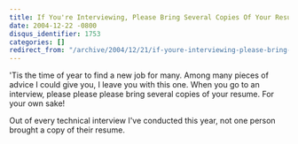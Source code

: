 ```yaml
---
title: If You're Interviewing, Please Bring Several Copies Of Your Resume
date: 2004-12-22 -0800
disqus_identifier: 1753
categories: []
redirect_from: "/archive/2004/12/21/if-youre-interviewing-please-bring-several-copies-of-your-resume.aspx/"
---
```


'Tis the time of year to find a new job for many. Among many pieces of
advice I could give you, I leave you with this one. When you go to an
interview, please please please bring several copies of your resume. For
your own sake!

Out of every technical interview I've conducted this year, not one
person brought a copy of their resume.

